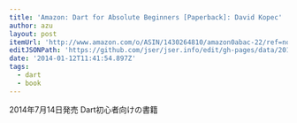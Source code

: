 ```yaml
---
title: 'Amazon: Dart for Absolute Beginners [Paperback]: David Kopec'
author: azu
layout: post
itemUrl: 'http://www.amazon.com/o/ASIN/1430264810/amazon0abac-22/ref=nosim'
editJSONPath: 'https://github.com/jser/jser.info/edit/gh-pages/data/2014/01/index.json'
date: '2014-01-12T11:41:54.897Z'
tags:
  - dart
  - book
---
```

2014年7月14日発売
Dart初心者向けの書籍
